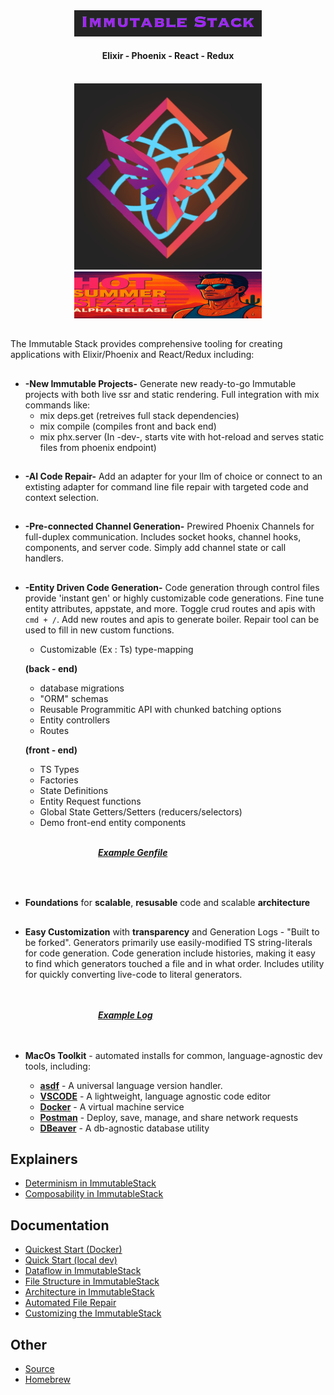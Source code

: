 <div align="center">
  <img src="https://raw.githubusercontent.com/macioa/immutablestuff/alpha/assets/logotext.png" width="300"/><br/>
  <h4>Elixir - Phoenix - React - Redux</h4><br/>
  <img src="https://raw.githubusercontent.com/macioa/immutablestuff/alpha/assets/logo.png" width="300"/><br/>
  <img src="https://raw.githubusercontent.com/macioa/immutablestuff/alpha/assets/alpha.png" width="300"/>
</div>

## 

The Immutable Stack provides comprehensive tooling for creating applications with Elixir/Phoenix and React/Redux including:
##

- **-New Immutable Projects-**   Generate new ready-to-go Immutable projects with both live ssr and static rendering. Full integration with mix commands like:
  - mix deps.get (retreives full stack dependencies)
  - mix compile (compiles front and back end)
  - mix phx.server (In -dev-, starts vite with hot-reload and serves static files from phoenix endpoint)
##
- **-AI Code Repair-**   Add an adapter for your llm of choice or connect to an extisting adapter for command line file repair with targeted code and context selection.
##
- **-Pre-connected Channel Generation-**    Prewired Phoenix Channels for full-duplex communication. Includes socket hooks, channel hooks, components, and server code. Simply add channel state or call handlers.
##
- **-Entity Driven Code Generation-**    Code generation through control files provide 'instant gen' or highly customizable code generations. Fine tune entity attributes, appstate, and more. Toggle crud routes and apis with `cmd + /`. Add new routes and apis to generate boiler. Repair tool can be used to fill in new custom functions. 
  
  - Customizable (Ex : Ts) type-mapping

  **(back - end)**
  - database migrations
  - "ORM" schemas
  - Reusable Programmitic API with chunked batching options
  - Entity controllers
  - Routes

  **(front - end)**
  - TS Types
  - Factories
  - State Definitions
  - Entity Request functions
  - Global State Getters/Setters (reducers/selectors)
  - Demo front-end entity components 

<div style="margin-left: 10em;">
  <br/>
  <a href="https://github.com/Macioa/ImmutableStuff/blob/master/assets/sample_genfile.md"><strong><em>Example Genfile</em></strong></a>
  <br/><br/><br/>
</div>

##
- **Foundations** for **scalable**, **resusable** code and scalable **architecture**
##
- **Easy Customization** with **transparency** and Generation Logs - "Built to be forked". Generators primarily use easily-modified TS string-literals for code generation. Code generation include histories, making it easy to find which generators touched a file and in what order. Includes utility for quickly converting live-code to literal generators.
<br>

<div style="margin-left: 10em;">
  <br/>
  <a href="https://github.com/Macioa/ImmutableStuff/blob/master/assets/sample_history_file.md"><strong><em>Example Log</em></strong></a>
  <br/><br/><br/>
</div>


- **MacOs Toolkit** - automated installs for common, language-agnostic dev tools, including:

  - **[asdf](https://asdf-vm.com/)** - A universal language version handler.
  - **[VSCODE](https://code.visualstudio.com/)** - A lightweight, language agnostic code editor
  - **[Docker](https://www.docker.com/)** - A virtual machine service
  - **[Postman](https://www.postman.com/)** - Deploy, save, manage, and share network requests
  - **[DBeaver](https://dbeaver.io/)** - A db-agnostic database utility

## Explainers
* [Determinism in ImmutableStack](https://github.com/Macioa/ImmutableStuff/blob/master/determinism.md)
* [Composability in ImmutableStack](https://github.com/Macioa/ImmutableStuff/blob/master/composability.md)

## Documentation
* [Quickest Start (Docker)](https://github.com/Macioa/ImmutableStuff/blob/master/quickeststart.md)
* [Quick Start (local dev)](https://github.com/Macioa/ImmutableStuff/blob/master/quickstart.md)
* [Dataflow in ImmutableStack](https://github.com/Macioa/ImmutableStuff/blob/master/dataflow.md)
* [File Structure in ImmutableStack](https://github.com/Macioa/ImmutableStuff/blob/master/filestructure.md)
* [Architecture in ImmutableStack](https://github.com/Macioa/ImmutableStuff/blob/master/architecture.md)
* [Automated File Repair](https://github.com/Macioa/ImmutableStuff/blob/master/filerepair.md)
* [Customizing the ImmutableStack](https://github.com/Macioa/ImmutableStuff/blob/master/customimmutable.md)

## Other
* [Source](https://github.com/Macioa/ImmutableStack)
* [Homebrew](https://github.com/Macioa/homebrew-immutable)